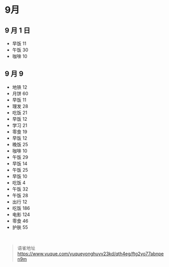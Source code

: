 # 9月
## 9 月 1 日

- 早饭 11
- 午饭 30
- 咖啡 10

## 9 月 9

- 地铁 12
- 月饼 60
- 早饭 11
- 理发 28
- 吃饭 21
- 早饭 12
- 学习 21
- 零食 19
- 早饭 12
- 晚饭 25
- 咖啡 10
- 午饭 29
- 早饭 14
- 午饭 25
- 早饭 10
- 吃饭 4
- 午饭 32
- 午饭 28
- 出行 12
- 吃饭 186
- 电影 124
- 零食 46
- 护肤 55

<br>
  
> 语雀地址 https://www.yuque.com/yuqueyonghuyv23kd/qth4eg/ftg2yo77abnpen9m